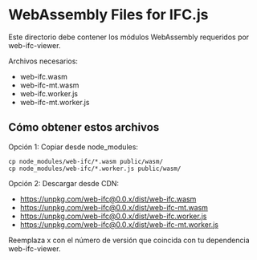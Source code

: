 
# WebAssembly Files for IFC.js

Este directorio debe contener los módulos WebAssembly requeridos por web-ifc-viewer.

Archivos necesarios:
- web-ifc.wasm
- web-ifc-mt.wasm
- web-ifc.worker.js
- web-ifc-mt.worker.js

## Cómo obtener estos archivos

Opción 1: Copiar desde node_modules:
```
cp node_modules/web-ifc/*.wasm public/wasm/
cp node_modules/web-ifc/*.worker.js public/wasm/
```

Opción 2: Descargar desde CDN:
- https://unpkg.com/web-ifc@0.0.x/dist/web-ifc.wasm
- https://unpkg.com/web-ifc@0.0.x/dist/web-ifc-mt.wasm
- https://unpkg.com/web-ifc@0.0.x/dist/web-ifc.worker.js
- https://unpkg.com/web-ifc@0.0.x/dist/web-ifc-mt.worker.js

Reemplaza x con el número de versión que coincida con tu dependencia web-ifc-viewer.

